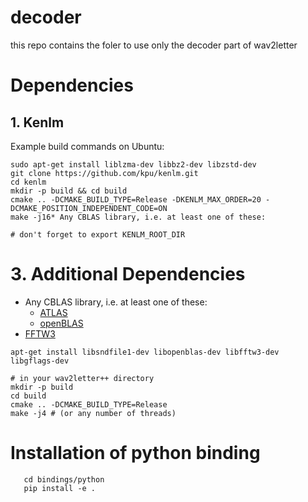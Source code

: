 # decoder
this repo contains the foler to use only the decoder part of wav2letter


# Dependencies
## 1. Kenlm
Example build commands on Ubuntu:
```
sudo apt-get install liblzma-dev libbz2-dev libzstd-dev
git clone https://github.com/kpu/kenlm.git
cd kenlm
mkdir -p build && cd build
cmake .. -DCMAKE_BUILD_TYPE=Release -DKENLM_MAX_ORDER=20 -DCMAKE_POSITION_INDEPENDENT_CODE=ON
make -j16* Any CBLAS library, i.e. at least one of these: 

# don't forget to export KENLM_ROOT_DIR
```
# 3. Additional Dependencies
* Any CBLAS library, i.e. at least one of these: 
  * [ATLAS](http://math-atlas.sourceforge.net/)
  * [openBLAS](https://www.openblas.net/)
* [FFTW3](http://www.fftw.org/)
```
apt-get install libsndfile1-dev libopenblas-dev libfftw3-dev libgflags-dev
```
```
# in your wav2letter++ directory
mkdir -p build
cd build
cmake .. -DCMAKE_BUILD_TYPE=Release
make -j4 # (or any number of threads)
```

# Installation of  python binding
```export KENLM_ROOT_DIR=/root/kenlm
   cd bindings/python
   pip install -e .
```
